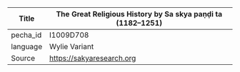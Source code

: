 |Title | The Great Religious History by Sa skya paṇḍi ta (1182–1251) 
| --- | --- 
|pecha_id | I1009D708
|language | Wylie Variant
|Source | https://sakyaresearch.org